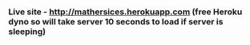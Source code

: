 ### Live site - http://mathersices.herokuapp.com (free Heroku dyno so will take server 10 seconds to load if server is sleeping)

